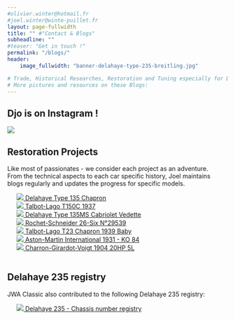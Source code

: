 ```yaml
---
#olivier.winter@hotmail.fr
#joel.winter@winte-puillet.fr
layout: page-fullwidth
title: "" #"Contact & Blogs"
subheadline: ""
#teaser: "Get in touch !"
permalink: "/blogs/"
header:
    image_fullwidth: "banner-delahaye-type-235-breitling.jpg"

# Trade, Historical Researches, Restoration and Tuning especially for Delage, Delahaye and Talbot-Lago.
# More pictures and resources on these Blogs:
---
```

## Djo is on Instagram !
<a href="https://www.instagram.com/djowinter/" title="">
   <img src="{{site.baseurl}}/images/logo/instagram-icon.png">
</a>

## Restoration Projects
Like most of passionates - we consider each project as an adventure.  
From the technical aspects to each car specific history, Joel maintains blogs regularly and updates the progress for specific models.

<div class="row">
  <div class="large-3 columns"><br>
     <a href="https://delahaye135m801025.blogspot.com/" title="Delahaye Type 135 Chapron">
        <img src="{{site.baseurl}}/images/blogs/delahaye-type-135-135M-chapron-thb.jpg"> Delahaye Type 135 Chapron
     </a>
  </div>
  <div class="large-3 columns"><br>
     <a href="https://talbotlagott150c.blogspot.com/" title="8">
        <img src="{{site.baseurl}}/images/blogs/talbot-lago-T150C-1937-thb.jpg"> Talbot-Lago T150C 1937
     </a>
  </div>
  <div class="large-3 columns"><br>
     <a href="https://delahaye135msvedette.blogspot.com/" title="Delahaye Type 135MS Cabriolet Vedette">
        <img src="{{site.baseurl}}/images/blogs/delahaye-type-135-135MS-cabriolet-chapron-thb.jpg"> Delahaye Type 135MS Cabriolet Vedette
     </a>
  </div>
  <div class="large-3 columns"><br>
     <a href="https://rochetschneider26six.blogspot.com/" title="Rochet-Schneider 26-Six N°29539">
        <img src="{{site.baseurl}}/images/blogs/rochet-schneider-26-six-thb.jpg"> Rochet-Schneider 26-Six N°29539
     </a>
  </div>
</div>

<div class="row">
  <div class="large-3 columns"><br>
     <a href="https://talbotlagot23chapron.blogspot.com/" title="Talbot-Lago T23 Chapron 1939 Baby">
        <img src="{{site.baseurl}}/images/blogs/talbot-lago-T23-chapron-thb.jpg"> Talbot-Lago T23 Chapron 1939 Baby
     </a>
  </div>
  <div class="large-3 columns"><br>
     <a href="https://astonmartink084.blogspot.com/" title="Aston-Martin International 1931 - KO 84">
        <img src="{{site.baseurl}}/images/blogs/aston-martin-international-thb.jpg"> Aston-Martin International 1931 - KO 84
     </a>
  </div>
  <div class="large-3 columns"><br>
     <a href="https://cgv-5l-1904.blogspot.com/" title="Charron-Girardot-Voigt -1904 20HP 5L">
        <img src="{{site.baseurl}}/images/blogs/charron-girardot-voigt-1904-20HP-5L-thb.jpg"> Charron-Girardot-Voigt 1904 20HP 5L
     </a>
  </div>
  <div class="large-3 columns"><br>

  </div>
</div>


## Delahaye 235 registry
JWA Classic also contributed to the following Delahaye 235 registry:
<div class="row">
  <div class="large-3 columns"><br>
     <a href="https://lesdelahaye235.blogspot.com" title="Delahaye 235 - Chassis number registry">
        <img src="{{site.baseurl}}/images/blogs/delahaye-type-235-registry-thb.jpg"> Delahaye 235 - Chassis number registry
     </a>
  </div>
  <div class="large-3 columns"><br>

  </div>
  <div class="large-3 columns"><br>

  </div>
  <div class="large-3 columns"><br>

  </div>
</div>

